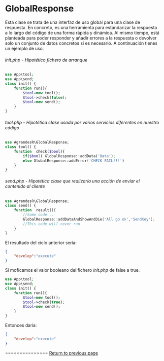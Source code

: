# GlobalResponse
Esta clase se trata de una interfaz de uso global para una clase de respuesta. En concreto, es una herramienta para estandarizar la respuesta a lo largo del código de una forma rápida y dinámica. Al mismo tiempo, está planteada para poder responder y añadir errores a la respuesta o devolver solo un conjunto de datos concretos si es necesario. A continuación tienes un ejemplo de uso.
###### _init.php_ - Hipotético fichero de arranque
``` php
use App\tool;
use App\send;
class init() {
    function run(){
        $tool=new tool();
        $tool->check(false);
        $tool=new send();
    }
}
```
###### _tool.php_ - Hipotética clase usada por varios servicios diferentes en nuestro código
``` php
use AgrandesR\GlobalResponse;
class tool() {
    function  check($bool){
        if($bool) GlobalResponse::addData('Data');
        else GlobalResponse::addError('CHECK FAIL!!!')
    }
}
```
###### _send.php_ - Hipotética clase que realizaría una acción de enviar el contenido al cliente
``` php
use AgrandesR\GlobalResponse;
class send() {
    function  result(){
        //Some code...
        GlobalResponse::addDataAndShowAndDie('All go ok','SendKey');
        //This code will never run
    }
}
```
El resultado del ciclo anterior sería:
``` json
{
    "develop":"execute"
}
```
Si moficamos el valor booleano del fichero _init.php_ de false a true.
``` php
use App\tool;
use App\send;
class init() {
    function run(){
        $tool=new tool();
        $tool->check(true);
        $tool=new send();
    }
}
```
Entonces daría:
``` json
{
    "develop":"execute"
}
```

===============
[Return to previous page](../../README.md)